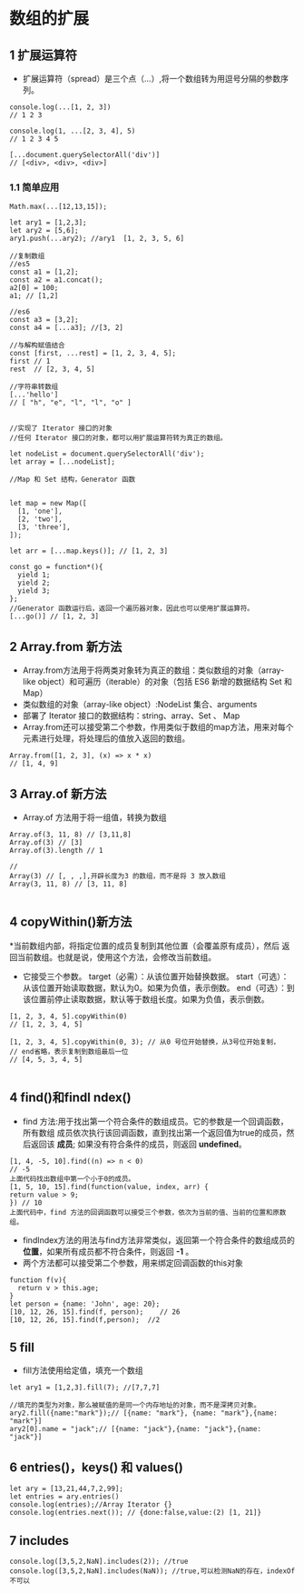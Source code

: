 # 数组的扩展

## 1 扩展运算符
* 扩展运算符（spread）是三个点（...）,将一个数组转为用逗号分隔的参数序列。
```
console.log(...[1, 2, 3])
// 1 2 3

console.log(1, ...[2, 3, 4], 5)
// 1 2 3 4 5

[...document.querySelectorAll('div')]
// [<div>, <div>, <div>]
```

### 1.1 简单应用
```
Math.max(...[12,13,15]);

let ary1 = [1,2,3];
let ary2 = [5,6];
ary1.push(...ary2); //ary1  [1, 2, 3, 5, 6]

//复制数组
//es5
const a1 = [1,2];
const a2 = a1.concat();
a2[0] = 100;
a1; // [1,2]

//es6
const a3 = [3,2]; 
const a4 = [...a3]; //[3, 2]

//与解构赋值结合
const [first, ...rest] = [1, 2, 3, 4, 5];
first // 1
rest  // [2, 3, 4, 5]

//字符串转数组
[...'hello']
// [ "h", "e", "l", "l", "o" ]


//实现了 Iterator 接口的对象
//任何 Iterator 接口的对象，都可以用扩展运算符转为真正的数组。

let nodeList = document.querySelectorAll('div');
let array = [...nodeList];

//Map 和 Set 结构，Generator 函数


let map = new Map([
  [1, 'one'],
  [2, 'two'],
  [3, 'three'],
]);

let arr = [...map.keys()]; // [1, 2, 3]

const go = function*(){
  yield 1;
  yield 2;
  yield 3;
};
//Generator 函数运行后，返回一个遍历器对象，因此也可以使用扩展运算符。
[...go()] // [1, 2, 3]
```

## 2 Array.from 新方法

* Array.from方法用于将两类对象转为真正的数组：类似数组的对象（array-like object）和可遍历（iterable）的对象（包括 ES6 新增的数据结构 Set 和 Map）
* 类似数组的对象（array-like object）:NodeList 集合、arguments
* 部署了 Iterator 接口的数据结构：string、array、Set 、 Map
* Array.from还可以接受第二个参数，作用类似于数组的map方法，用来对每个元素进行处理，将处理后的值放入返回的数组。
```
Array.from([1, 2, 3], (x) => x * x)
// [1, 4, 9]
```

## 3 Array.of 新方法
* Array.of 方法用于将一组值，转换为数组
```
Array.of(3, 11, 8) // [3,11,8]
Array.of(3) // [3]
Array.of(3).length // 1

// 
Array(3) // [, , ,],开辟长度为3 的数组，而不是将 3 放入数组
Array(3, 11, 8) // [3, 11, 8]


```

## 4 copyWithin()新方法
*当前数组内部，将指定位置的成员复制到其他位置（会覆盖原有成员），然后
 返回当前数组。也就是说，使用这个方法，会修改当前数组。

* 它接受三个参数。
target（必需）：从该位置开始替换数据。
start（可选）：从该位置开始读取数据，默认为0。如果为负值，表示倒数。
end（可选）：到该位置前停止读取数据，默认等于数组长度。如果为负值，表示倒数。

```
[1, 2, 3, 4, 5].copyWithin(0)
// [1, 2, 3, 4, 5]

[1, 2, 3, 4, 5].copyWithin(0, 3); // 从0 号位开始替换，从3号位开始复制，
// end省略，表示复制到数组最后一位
// [4, 5, 3, 4, 5]


```


## 4 find()和findI ndex()

* find 方法:用于找出第一个符合条件的数组成员。它的参数是一个回调函数，所有数组
成员依次执行该回调函数，直到找出第一个返回值为true的成员，然后返回该 __成员__; 
如果没有符合条件的成员，则返回 __undefined__。
```
[1, 4, -5, 10].find((n) => n < 0)
// -5
上面代码找出数组中第一个小于0的成员。
[1, 5, 10, 15].find(function(value, index, arr) {
return value > 9;
}) // 10
上面代码中，find 方法的回调函数可以接受三个参数，依次为当前的值、当前的位置和原数组。
```

* findIndex方法的用法与find方法非常类似，返回第一个符合条件的数组成员的 __位置__，如果所有成员都不符合条件，则返回 __-1__ 。
* 两个方法都可以接受第二个参数，用来绑定回调函数的this对象
```
function f(v){
  return v > this.age;
}
let person = {name: 'John', age: 20};
[10, 12, 26, 15].find(f, person);    // 26
[10, 12, 26, 15].find(f,person);  //2
```

## 5 fill
* fill方法使用给定值，填充一个数组
```
let ary1 = [1,2,3].fill(7); //[7,7,7]

//填充的类型为对象，那么被赋值的是同一个内存地址的对象，而不是深拷贝对象。
ary2.fill({name:"mark"});// [{name: "mark"}, {name: "mark"},{name: "mark"}]
ary2[0].name = "jack";// [{name: "jack"},{name: "jack"},{name: "jack"}]
```

## 6 entries()，keys() 和 values()

```
let ary = [13,21,44,7,2,99];
let entries = ary.entries()
console.log(entries);//Array Iterator {}
console.log(entries.next()); // {done:false,value:(2) [1, 21]}
```

## 7 includes

```
console.log([3,5,2,NaN].includes(2)); //true 
console.log([3,5,2,NaN].includes(NaN)); //true,可以检测NaN的存在，indexOf不可以
```





























